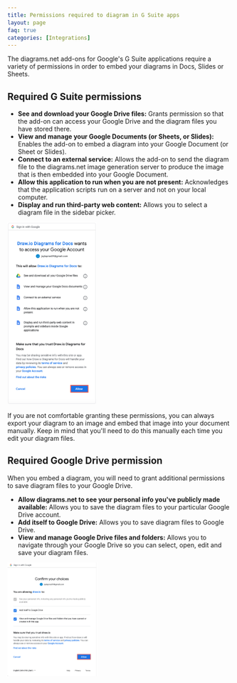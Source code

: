 ```yaml
---
title: Permissions required to diagram in G Suite apps
layout: page
faq: true
categories: [Integrations]
---
```


The diagrams.net add-ons for Google's G Suite applications require a variety of permissions in order to embed your diagrams in Docs, Slides or Sheets.

## Required G Suite permissions

* **See and download your Google Drive files:** Grants permission so that the add-on can access your Google Drive and the diagram files you have stored there.
* **View and manage your Google Documents (or Sheets, or Slides):** Enables the add-on to embed a diagram into your Google Document (or Sheet or Slides).
* **Connect to an external service:** Allows the add-on to send the diagram file to the diagrams.net image generation server to produce the image that is then embedded into your Google Document.
* **Allow this application to run when you are not present:** Acknowledges that the application scripts run on a server and not on your local computer.
* **Display and run third-party web content:** Allows you to select a diagram file in the sidebar picker.

<img src="/assets/img/blog/diagrams-docs-grant-permission.png" width="200" alt="Grant permission for diagrams.net to access your Google Drive files and Google Docs">

If you are not comfortable granting these permissions, you can always export your diagram to an image and embed that image into your document manually. Keep in mind that you'll need to do this manually each time you edit your diagram files.

## Required Google Drive permission

When you embed a diagram, you will need to grant additional permissions to save diagram files to your Google Drive.

* **Allow diagrams.net to see your personal info you've publicly made available:** Allows you to save the diagram files to your particular Google Drive account.
* **Add itself to Google Drive:** Allows you to save diagram files to Google Drive.
* **View and manage Google Drive files and folders:** Allows you to navigate through your Google Drive so you can select, open, edit and save your diagram files.

<img src="/assets/img/blog/google-drive-permissions.png" width="200" alt="Grant permission for diagrams.net to access your Google Drive files and Google Docs">
